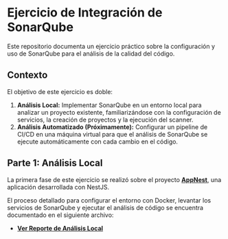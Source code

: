 # Ejercicio de Integración de SonarQube

Este repositorio documenta un ejercicio práctico sobre la configuración y uso de SonarQube para el análisis de la calidad del código.

## Contexto

El objetivo de este ejercicio es doble:

1.  **Análisis Local:** Implementar SonarQube en un entorno local para analizar un proyecto existente, familiarizándose con la configuración de servicios, la creación de proyectos y la ejecución del scanner.
2.  **Análisis Automatizado (Próximamente):** Configurar un pipeline de CI/CD en una máquina virtual para que el análisis de SonarQube se ejecute automáticamente con cada cambio en el código.

## Parte 1: Análisis Local

La primera fase de este ejercicio se realizó sobre el proyecto [**AppNest**](https://github.com/Ing-Daron11/AppNest.git), una aplicación desarrollada con NestJS.

El proceso detallado para configurar el entorno con Docker, levantar los servicios de SonarQube y ejecutar el análisis de código se encuentra documentado en el siguiente archivo:

- [**Ver Reporte de Análisis Local**](./proceso-local.md)
